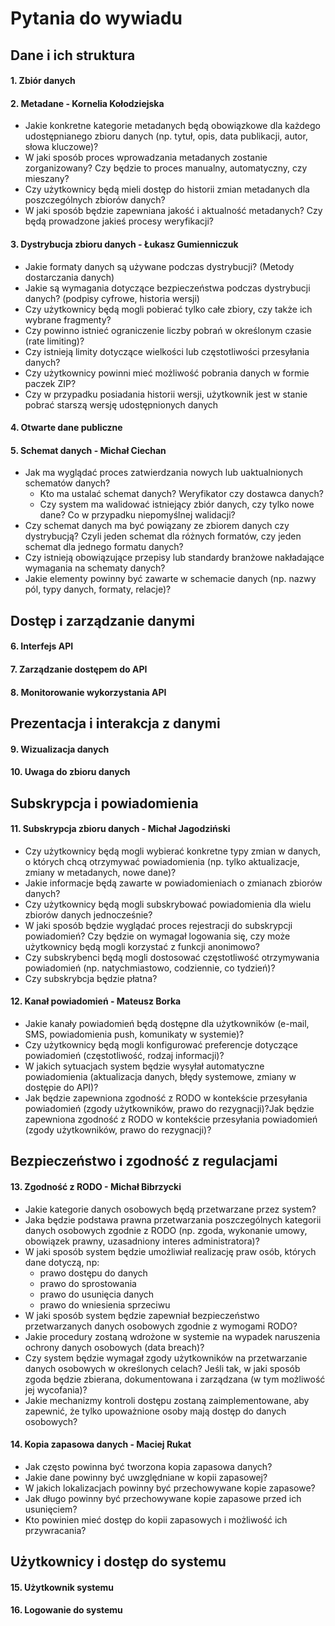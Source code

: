 # Pytania do wywiadu

## Dane i ich struktura
#### 1. Zbiór danych 
#### 2. Metadane - Kornelia Kołodziejska
- Jakie konkretne kategorie metadanych będą obowiązkowe dla każdego udostępnianego zbioru danych (np. tytuł, opis, data publikacji, autor, słowa kluczowe)?
- W jaki sposób proces wprowadzania metadanych zostanie zorganizowany? Czy będzie to proces manualny, automatyczny, czy mieszany?
- Czy użytkownicy będą mieli dostęp do historii zmian metadanych dla poszczególnych zbiorów danych?
- W jaki sposób będzie zapewniana jakość i aktualność metadanych? Czy będą prowadzone jakieś procesy weryfikacji?
  
#### 3. Dystrybucja zbioru danych - Łukasz Gumienniczuk
- Jakie formaty danych są używane podczas dystrybucji? (Metody dostarczania danych)
- Jakie są wymagania dotyczące bezpieczeństwa podczas dystrybucji danych? (podpisy cyfrowe, historia wersji)
- Czy użytkownicy będą mogli pobierać tylko całe zbiory, czy także ich wybrane fragmenty?
- Czy powinno istnieć ograniczenie liczby pobrań w określonym czasie (rate limiting)?
- Czy istnieją limity dotyczące wielkości lub częstotliwości przesyłania danych?
- Czy użytkownicy powinni mieć możliwość pobrania danych w formie paczek ZIP?
- Czy w przypadku posiadania historii wersji, użytkownik jest w stanie pobrać starszą wersję udostępnionych danych
#### 4.  Otwarte dane publiczne 
#### 5.  Schemat danych - Michał Ciechan
- Jak ma wyglądać proces zatwierdzania nowych lub uaktualnionych schematów danych?
  - Kto ma ustalać schemat danych? Weryfikator czy dostawca danych?
  - Czy system ma walidować istniejący zbiór danych, czy tylko nowe dane? Co w przypadku niepomyślnej walidacji?
- Czy schemat danych ma być powiązany ze zbiorem danych czy dystrybucją? Czyli jeden schemat dla różnych formatów, czy jeden schemat dla jednego formatu danych?
- Czy istnieją obowiązujące przepisy lub standardy branżowe nakładające wymagania na schematy danych?
- Jakie elementy powinny być zawarte w schemacie danych (np. nazwy pól, typy danych, formaty, relacje)?

## Dostęp i zarządzanie danymi
#### 6. Interfejs API 
#### 7. Zarządzanie dostępem do API 
#### 8. Monitorowanie wykorzystania API 

## Prezentacja i interakcja z danymi
#### 9. Wizualizacja danych 
#### 10. Uwaga do zbioru danych
    
## Subskrypcja i powiadomienia
#### 11. Subskrypcja zbioru danych - Michał Jagodziński
- Czy użytkownicy będą mogli wybierać konkretne typy zmian w danych, o których chcą otrzymywać powiadomienia (np. tylko aktualizacje, zmiany w metadanych, nowe dane)? 
- Jakie informacje będą zawarte w powiadomieniach o zmianach zbiorów danych?
- Czy użytkownicy będą mogli subskrybować powiadomienia dla wielu zbiorów danych jednocześnie?
- W jaki sposób będzie wyglądać proces rejestracji do subskrypcji powiadomień? Czy będzie on wymagał logowania się, czy może użytkownicy będą mogli korzystać z funkcji anonimowo?
- Czy subskrybenci będą mogli dostosować częstotliwość otrzymywania powiadomień (np. natychmiastowo, codziennie, co tydzień)?
- Czy subskrybcja będzie płatna?
#### 12. Kanał powiadomień - Mateusz Borka
 - Jakie kanały powiadomień będą dostępne dla użytkowników (e-mail, SMS, powiadomienia push, komunikaty w systemie)?
 - Czy użytkownicy będą mogli konfigurować preferencje dotyczące powiadomień (częstotliwość, rodzaj informacji)?
 - W jakich sytuacjach system będzie wysyłał automatyczne powiadomienia (aktualizacja danych, błędy systemowe, zmiany w dostępie do API)?
 - Jak będzie zapewniona zgodność z RODO w kontekście przesyłania powiadomień (zgody użytkowników, prawo do rezygnacji)?Jak będzie zapewniona zgodność z RODO w kontekście przesyłania powiadomień (zgody użytkowników, prawo do rezygnacji)?

## Bezpieczeństwo i zgodność z regulacjami
#### 13. Zgodność z RODO - Michał Bibrzycki
- Jakie kategorie danych osobowych będą przetwarzane przez system?
- Jaka będzie podstawa prawna przetwarzania poszczególnych kategorii danych osobowych zgodnie z RODO (np. zgoda, wykonanie umowy, obowiązek prawny, uzasadniony interes administratora)?
- W jaki sposób system będzie umożliwiał realizację praw osób, których dane dotyczą, np:
    - prawo dostępu do danych
    - prawo do sprostowania
    - prawo do usunięcia danych
    - prawo do wniesienia sprzeciwu
- W jaki sposób system będzie zapewniał bezpieczeństwo przetwarzanych danych osobowych zgodnie z wymogami RODO?
- Jakie procedury zostaną wdrożone w systemie na wypadek naruszenia ochrony danych osobowych (data breach)?
- Czy system będzie wymagał zgody użytkowników na przetwarzanie danych osobowych w określonych celach? Jeśli tak, w jaki sposób zgoda będzie zbierana, dokumentowana i zarządzana (w tym możliwość jej wycofania)?
- Jakie mechanizmy kontroli dostępu zostaną zaimplementowane, aby zapewnić, że tylko upoważnione osoby mają dostęp do danych osobowych?
#### 14. Kopia zapasowa danych - Maciej Rukat
- Jak często powinna być tworzona kopia zapasowa danych?
- Jakie dane powinny być uwzględniane w kopii zapasowej? 
- W jakich lokalizacjach powinny być przechowywane kopie zapasowe?
- Jak długo powinny być przechowywane kopie zapasowe przed ich usunięciem?
- Kto powinien mieć dostęp do kopii zapasowych i możliwość ich przywracania?

## Użytkownicy i dostęp do systemu
#### 15.  Użytkownik systemu 
#### 16.  Logowanie do systemu 
